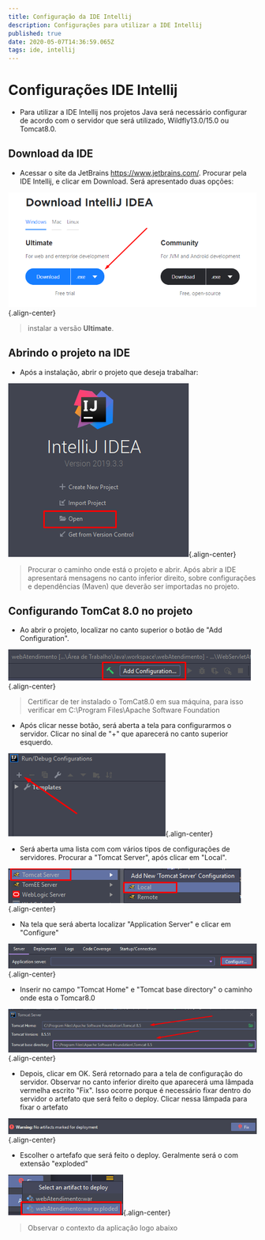 ```yaml
---
title: Configuração da IDE Intellij
description: Configurações para utilizar a IDE Intellij 
published: true
date: 2020-05-07T14:36:59.065Z
tags: ide, intellij
---
```


# Configurações IDE Intellij

* Para utilizar a IDE Intellij nos projetos Java será necessário configurar de acordo com o servidor que será utilizado, Wildfly13.0/15.0 ou Tomcat8.0.

## Download da IDE

* Acessar o site da JetBrains https://www.jetbrains.com/. Procurar pela IDE Intellij, e clicar em Download. Será apresentado duas opções:


![instalacao.png](/imagens/instalacao.png){.align-center}

> instalar a versão **Ultimate**.

## Abrindo o projeto na IDE

* Após a instalação, abrir o projeto que deseja trabalhar:

![open.png](/imagens/open.png){.align-center}

> Procurar o caminho onde está o projeto e abrir. Após abrir a IDE apresentará mensagens no canto inferior direito, sobre configurações e dependências (Maven) que deverão ser importadas no projeto.



## Configurando TomCat 8.0 no projeto

* Ao abrir o projeto, localizar no canto superior o botão de "Add Configuration".

![add.png](/imagens/add.png){.align-center}

> Certificar de ter instalado o TomCat8.0 em sua máquina, para isso verificar em C:\Program Files\Apache Software Foundation

* Após clicar nesse botão, será aberta a tela para configurarmos o servidor. Clicar no sinal de "+" que aparecerá no canto superior esquerdo.

![add3.png](/imagens/add3.png){.align-center}

* Será aberta uma lista com com vários tipos de configurações de servidores. Procurar a "Tomcat Server", após clicar em "Local".

![tomcat2.png](/imagens/tomcat2.png){.align-center}

* Na tela que será aberta localizar "Application Server" e clicar em "Configure"

![configure.png](/imagens/configure.png){.align-center}

* Inserir no campo "Tomcat Home" e "Tomcat base directory" o caminho onde esta o Tomcar8.0

![apache.png](/imagens/apache.png){.align-center}

* Depois, clicar em OK. Será retornado para a tela de configuração do servidor. Observar no canto inferior direito que aparecerá uma lâmpada vermelha escrito "Fix". Isso ocorre porque é necessário fixar dentro do servidor o artefato que será feito o deploy. Clicar nessa lâmpada para fixar o artefato

![fix.png](/imagens/fix.png){.align-center}

* Escolher o artefafo que será feito o deploy. Geralmente será o com extensão "exploded"

![artefato.png](/imagens/artefato.png){.align-center}

> Observar o contexto da aplicação logo abaixo

